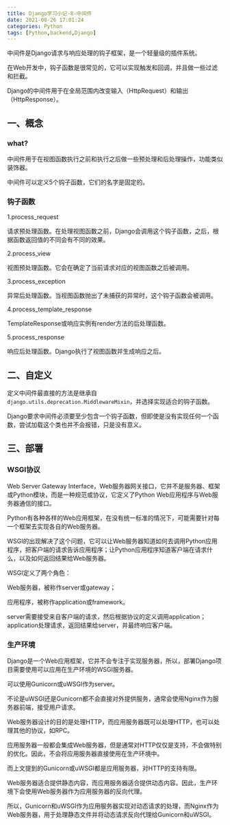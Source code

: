 ```yaml
---
title: Django学习小记-8-中间件
date: 2021-08-26 17:01:24
categories: Python
tags: [Python,backend,Django]
---
```


中间件是Django请求与响应处理的钩子框架，是一个轻量级的插件系统。

在Web开发中，钩子函数是很常见的，它可以实现触发和回调，并且做一些过滤和拦截。

Django的中间件用于在全局范围内改变输入（HttpRequest）和输出（HttpResponse）。

## 一、概念

### what?

中间件用于在视图函数执行之前和执行之后做一些预处理和后处理操作，功能类似装饰器。

中间件可以定义5个钩子函数，它们的名字是固定的。

### 钩子函数

1.process_request

请求预处理函数。在处理视图函数之前，Django会调用这个钩子函数，之后，根据函数返回值的不同会有不同的效果。

2.process_view

视图预处理函数。它会在确定了当前请求对应的视图函数之后被调用。

3.process_exception

异常后处理函数。当视图函数抛出了未捕获的异常时，这个钩子函数会被调用。

4.process_template_response

TemplateResponse或响应实例有render方法的后处理函数。

5.process_response

响应后处理函数。Django执行了视图函数并生成响应之后。

## 二、自定义

定义中间件最直接的方法是继承自`django.utils.deprecation.MiddlewareMixin`，并选择实现适合的钩子函数。

Django要求中间件必须要至少包含一个钩子函数，但即使是没有实现任何一个函数，尝试加载这个类也并不会报错，只是没有意义。

## 三、部署

### WSGI协议

Web Server Gateway Interface，Web服务器网关接口，它并不是服务器、框架或Python模块，而是一种规范或协议，它定义了Python Web应用程序与Web服务器通信的接口。

Python有各种各样的Web应用框架，在没有统一标准的情况下，可能需要针对每一个框架去实现各自的Web服务器。

WSGI的出现解决了这个问题，它可以让Web服务器知道如何去调用Python应用程序，把客户端的请求告诉应用程序；让Python应用程序知道客户端在请求什么，以及如何返回结果给Web服务器。

WSGI定义了两个角色：

Web服务器，被称作server或gateway；

应用程序，被称作application或framework。

server需要接受来自客户端的请求，然后根据协议的定义调用application；application处理请求，返回结果给server，并最终响应客户端。

### 生产环境

Django是一个Web应用框架，它并不会专注于实现服务器，所以，部署Django项目需要使用可以应用在生产环境的WSGI服务器。

可以使用Gunicorn或uWSGI作为server。

不论是uWSGI还是Gunicorn都不会直接对外提供服务，通常会使用Nginx作为服务器前端，接受用户请求。

Web服务器设计的目的是处理HTTP，而应用服务器既可以处理HTTP，也可以处理其他的协议，如RPC。

应用服务器一般都会集成Web服务器，但是通常对HTTP仅仅是支持，不会做特别的优化。因此，不会将应用服务器直接使用在生产环境中。

而上文提到的Gunicorn或uWSGI都是应用服务器，对HTTP的支持有限。

Web服务器适合提供静态内容，而应用服务器适合提供动态内容。因此，生产环境下会使用Web服务器作为应用服务器的反向代理。

所以，Gunicorn和uWSGI作为应用服务器实现对动态请求的处理，而Nginx作为Web服务器，用于处理静态文件并将动态请求反向代理给Gunicorn和uWSGI。



